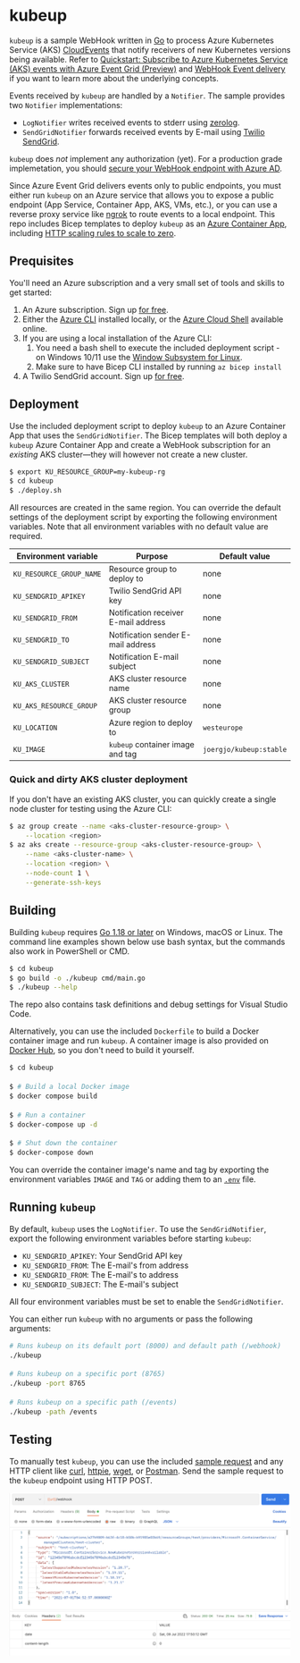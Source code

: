 # kubeup

`kubeup` is a sample WebHook written in [Go](https://go.dev) to process Azure Kubernetes Service (AKS) [CloudEvents](https://cloudevents.io) that notify receivers of new Kubernetes versions being available. Refer to [Quickstart: Subscribe to Azure Kubernetes Service (AKS) events with Azure Event Grid (Preview)](https://docs.microsoft.com/en-us/azure/aks/quickstart-event-grid) and [WebHook Event delivery](https://docs.microsoft.com/en-us/azure/event-grid/webhook-event-delivery) if you want to learn more about the underlying concepts.

Events received by `kubeup` are handled by a `Notifier`. The sample provides two `Notifier` implementations:

- `LogNotifier` writes received events to stderr using [zerolog](github.com/rs/zerolog).
- `SendGridNotifier` forwards received events by E-mail using [Twilio SendGrid](https://sendgrid.com).

`kubeup` does _not_ implement any authorization (yet). For a production grade implemetation, you should [secure your WebHook endpoint with Azure AD](https://docs.microsoft.com/en-us/azure/event-grid/secure-webhook-delivery).

Since Azure Event Grid delivers events only to public endpoints, you must either run `kubeup` on an Azure service that allows you to expose a public endpoint (App Service, Container App, AKS, VMs, etc.), or you can use a reverse proxy service like [ngrok](https://ngrok.com) to route events to a local endpoint. This repo includes Bicep templates to deploy `kubeup` as an [Azure Container App](https://docs.microsoft.com/en-us/azure/container-apps/overview), including [HTTP scaling rules to scale to zero](https://docs.microsoft.com/en-us/azure/container-apps/scale-app).

## Prequisites

You'll need an Azure subscription and a very small set of tools and skills to get started:

1. An Azure subscription. Sign up [for free](https://azure.microsoft.com/free/).
2. Either the [Azure CLI](https://docs.microsoft.com/cli/azure/install-azure-cli) installed locally, or the [Azure Cloud Shell](https://shell.azure.com) available online.
3. If you are using a local installation of the Azure CLI:
   1. You need a bash shell to execute the included deployment script - on Windows 10/11 use the [Window Subsystem for Linux](https://docs.microsoft.com/en-us/windows/wsl/install).
   2. Make sure to have Bicep CLI installed by running `az bicep install`
4. A Twilio SendGrid account. Sign up [for free](https://sendgrid.com/pricing/).

## Deployment

Use the included deployment script to deploy `kubeup` to an Azure Container App that uses the `SendGridNotifier`. The Bicep templates will both deploy a `kubeup` Azure Container App and create a WebHook subscription for an _existing_ AKS cluster&mdash;they will however not create a new cluster.

```bash
$ export KU_RESOURCE_GROUP=my-kubeup-rg
$ cd kubeup
$ ./deploy.sh
```

All resources are created in the same region. You can override the default settings
of the deployment script by exporting the following environment variables. Note that all
environment variables with no default value are required.

| Environment variable     | Purpose                              | Default value           |
| ------------------------ | ------------------------------------ | ----------------------- |
| `KU_RESOURCE_GROUP_NAME` | Resource group to deploy to          | none                    |
| `KU_SENDGRID_APIKEY`     | Twilio SendGrid API key              | none                    |
| `KU_SENDGRID_FROM`       | Notification receiver E-mail address | none                    |
| `KU_SENDGRID_TO`         | Notification sender E-mail address   | none                    |
| `KU_SENDGRID_SUBJECT`    | Notification E-mail subject          | none                    |
| `KU_AKS_CLUSTER`         | AKS cluster resource name            | none                    |
| `KU_AKS_RESOURCE_GROUP`  | AKS cluster resource group           | none                    |
| `KU_LOCATION`            | Azure region to deploy to            | `westeurope`            |
| `KU_IMAGE`               | `kubeup` container image and tag     | `joergjo/kubeup:stable` |

### Quick and dirty AKS cluster deployment

If you don't have an existing AKS cluster, you can quickly create a single node cluster for testing using the Azure CLI:

```bash
$ az group create --name <aks-cluster-resource-group> \
    --location <region>
$ az aks create --resource-group <aks-cluster-resource-group> \
    --name <aks-cluster-name> \
    --location <region> \
    --node-count 1 \
    --generate-ssh-keys
```

## Building

Building `kubeup` requires [Go 1.18 or later](https://go.dev/dl/) on Windows, macOS or Linux. The command line examples shown below use bash syntax, but the commands also work in PowerShell or CMD.

```bash
$ cd kubeup
$ go build -o ./kubeup cmd/main.go
$ ./kubeup --help
```

The repo also contains task definitions and debug settings for Visual Studio Code.

Alternatively, you can use the included `Dockerfile` to build a Docker container image and run `kubeup`. A container image is also provided on [Docker Hub](https://hub.docker.com/repository/docker/joergjo/kubeup), so you don't need to build it yourself.

```bash
$ cd kubeup

$ # Build a local Docker image
$ docker compose build

$ # Run a container
$ docker-compose up -d

$ # Shut down the container
$ docker-compose down
```

You can override the container image's name and tag by exporting the environment variables `IMAGE` and `TAG` or adding them to an [`.env`](https://docs.docker.com/compose/environment-variables/#the-env-file) file.

## Running `kubeup`

By default, `kubeup` uses the `LogNotifier`. To use the `SendGridNotifier`, export the following environment variables before starting `kubeup`:

- `KU_SENDGRID_APIKEY`: Your SendGrid API key
- `KU_SENDGRID_FROM`: The E-mail's from address
- `KU_SENDGRID_FROM`: The E-mail's to address
- `KU_SENDGRID_SUBJECT`: The E-mail's subject

All four environment variables must be set to enable the `SendGridNotifier`.

You can either run `kubeup` with no arguments or pass the following arguments:

```bash
# Runs kubeup on its default port (8000) and default path (/webhook)
./kubeup

# Runs kubeup on a specific port (8765)
./kubeup -port 8765

# Runs kubeup on a specific path (/events)
./kubeup -path /events

```

## Testing

To manually test `kubeup`, you can use the included [sample request](testdata/sample.json) and any HTTP client like [curl](https://curl.se), [httpie](https://httpie.io), [wget](https://www.gnu.org/software/wget/), or [Postman](https://www.postman.com). Send the sample request to the `kubeup` endpoint using HTTP POST.

![Sample request in Postman](media/postman.png)

